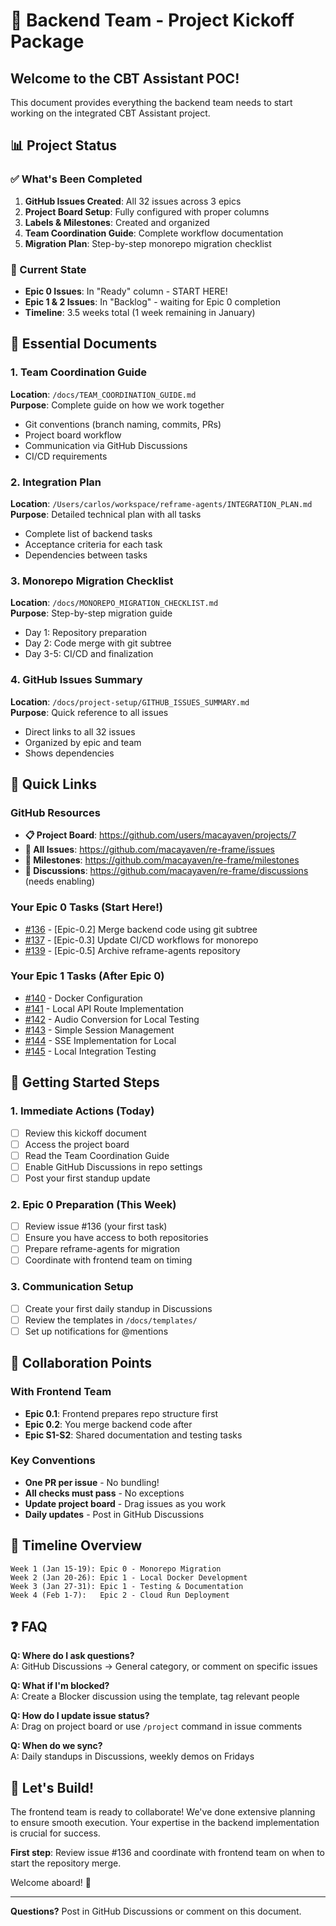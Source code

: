 # 🚀 Backend Team - Project Kickoff Package

## Welcome to the CBT Assistant POC!

This document provides everything the backend team needs to start working on the integrated CBT Assistant project.

## 📊 Project Status

### ✅ What's Been Completed
1. **GitHub Issues Created**: All 32 issues across 3 epics
2. **Project Board Setup**: Fully configured with proper columns
3. **Labels & Milestones**: Created and organized
4. **Team Coordination Guide**: Complete workflow documentation
5. **Migration Plan**: Step-by-step monorepo migration checklist

### 🎯 Current State
- **Epic 0 Issues**: In "Ready" column - START HERE!
- **Epic 1 & 2 Issues**: In "Backlog" - waiting for Epic 0 completion
- **Timeline**: 3.5 weeks total (1 week remaining in January)

## 📁 Essential Documents

### 1. **Team Coordination Guide** 
**Location**: `/docs/TEAM_COORDINATION_GUIDE.md`  
**Purpose**: Complete guide on how we work together
- Git conventions (branch naming, commits, PRs)
- Project board workflow
- Communication via GitHub Discussions
- CI/CD requirements

### 2. **Integration Plan**
**Location**: `/Users/carlos/workspace/reframe-agents/INTEGRATION_PLAN.md`  
**Purpose**: Detailed technical plan with all tasks
- Complete list of backend tasks
- Acceptance criteria for each task
- Dependencies between tasks

### 3. **Monorepo Migration Checklist**
**Location**: `/docs/MONOREPO_MIGRATION_CHECKLIST.md`  
**Purpose**: Step-by-step migration guide
- Day 1: Repository preparation
- Day 2: Code merge with git subtree
- Day 3-5: CI/CD and finalization

### 4. **GitHub Issues Summary**
**Location**: `/docs/project-setup/GITHUB_ISSUES_SUMMARY.md`  
**Purpose**: Quick reference to all issues
- Direct links to all 32 issues
- Organized by epic and team
- Shows dependencies

## 🔗 Quick Links

### GitHub Resources
- **📋 Project Board**: https://github.com/users/macayaven/projects/7
- **🎫 All Issues**: https://github.com/macayaven/re-frame/issues
- **🏁 Milestones**: https://github.com/macayaven/re-frame/milestones
- **💬 Discussions**: https://github.com/macayaven/re-frame/discussions (needs enabling)

### Your Epic 0 Tasks (Start Here!)
- [#136](https://github.com/macayaven/re-frame/issues/136) - [Epic-0.2] Merge backend code using git subtree
- [#137](https://github.com/macayaven/re-frame/issues/137) - [Epic-0.3] Update CI/CD workflows for monorepo
- [#139](https://github.com/macayaven/re-frame/issues/139) - [Epic-0.5] Archive reframe-agents repository

### Your Epic 1 Tasks (After Epic 0)
- [#140](https://github.com/macayaven/re-frame/issues/140) - Docker Configuration
- [#141](https://github.com/macayaven/re-frame/issues/141) - Local API Route Implementation
- [#142](https://github.com/macayaven/re-frame/issues/142) - Audio Conversion for Local Testing
- [#143](https://github.com/macayaven/re-frame/issues/143) - Simple Session Management
- [#144](https://github.com/macayaven/re-frame/issues/144) - SSE Implementation for Local
- [#145](https://github.com/macayaven/re-frame/issues/145) - Local Integration Testing

## 🏁 Getting Started Steps

### 1. Immediate Actions (Today)
- [ ] Review this kickoff document
- [ ] Access the project board
- [ ] Read the Team Coordination Guide
- [ ] Enable GitHub Discussions in repo settings
- [ ] Post your first standup update

### 2. Epic 0 Preparation (This Week)
- [ ] Review issue #136 (your first task)
- [ ] Ensure you have access to both repositories
- [ ] Prepare reframe-agents for migration
- [ ] Coordinate with frontend team on timing

### 3. Communication Setup
- [ ] Create your first daily standup in Discussions
- [ ] Review the templates in `/docs/templates/`
- [ ] Set up notifications for @mentions

## 🤝 Collaboration Points

### With Frontend Team
- **Epic 0.1**: Frontend prepares repo structure first
- **Epic 0.2**: You merge backend code after
- **Epic S1-S2**: Shared documentation and testing tasks

### Key Conventions
- **One PR per issue** - No bundling!
- **All checks must pass** - No exceptions
- **Update project board** - Drag issues as you work
- **Daily updates** - Post in GitHub Discussions

## 📅 Timeline Overview

```
Week 1 (Jan 15-19): Epic 0 - Monorepo Migration
Week 2 (Jan 20-26): Epic 1 - Local Docker Development  
Week 3 (Jan 27-31): Epic 1 - Testing & Documentation
Week 4 (Feb 1-7):   Epic 2 - Cloud Run Deployment
```

## ❓ FAQ

**Q: Where do I ask questions?**  
A: GitHub Discussions → General category, or comment on specific issues

**Q: What if I'm blocked?**  
A: Create a Blocker discussion using the template, tag relevant people

**Q: How do I update issue status?**  
A: Drag on project board or use `/project` command in issue comments

**Q: When do we sync?**  
A: Daily standups in Discussions, weekly demos on Fridays

## 🎉 Let's Build!

The frontend team is ready to collaborate! We've done extensive planning to ensure smooth execution. Your expertise in the backend implementation is crucial for success.

**First step**: Review issue #136 and coordinate with frontend team on when to start the repository merge.

Welcome aboard! 🚀

---

**Questions?** Post in GitHub Discussions or comment on this document.